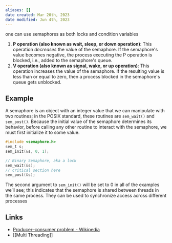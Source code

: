 ```yaml
---
aliases: []
date created: Mar 20th, 2023
date modified: Jun 4th, 2023
---
```

one can use semaphores as both locks and condition variables

1. **P operation (also known as wait, sleep, or down operation)**: This operation *decreases* the value of the semaphore. If the semaphore's value becomes negative, the process executing the P operation is blocked, i.e., added to the semaphore's queue.
2. **V operation (also known as signal, wake, or up operation)**: This operation increases the value of the semaphore. If the resulting value is less than or equal to zero, then a process blocked in the semaphore's queue gets unblocked.

## Example
A semaphore is an object with an integer value that we can manipulate with two routines; in the POSIX standard, these routines are `sem_wait()` and `sem_post()`. Because the initial value of the semaphore determines its behavior, before calling any other routine to interact with the semaphore, we must first initialize it to some value.

```c
#include <semaphore.h>
sem_t s;
sem_init(&s, 0, 1);

// Binary Semaphore, aka a lock
sem_wait(&s);
// critical section here 
sem_post(&s);
```


The second argument to `sem_init()` will be set to 0 in all of the examples we’ll see; this indicates that the semaphore is shared between threads in the same process. They can be used to synchronize access across different processes

## Links
- [Producer–consumer problem - Wikipedia](https://en.wikipedia.org/wiki/Producer%E2%80%93consumer_problem)
- [[Multi Threading]]